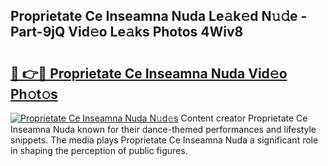 ## Proprietate Ce Inseamna Nuda Le𝚊k𝚎d N𝚞𝚍e - Part-9jQ Vid𝚎o Le𝚊ks Photos 4Wiv8

# <h2><a href="http://fbdknu.evod.top/?m=Proprietate+Ce+Inseamna+Nuda">🔗 👉🔴 Proprietate Ce Inseamna Nuda Vid𝚎o Ph𝚘t𝚘s</a></h2>

[![Proprietate Ce Inseamna Nuda N𝚞d𝚎s](https://i.imgur.com/8V9OHl7.gif)](http://fbdknu.evod.top/?m=Proprietate+Ce+Inseamna+Nuda)
Content creator Proprietate Ce Inseamna Nuda known for their dance-themed performances and lifestyle snippets. The media plays Proprietate Ce Inseamna Nuda a significant role in shaping the perception of public figures. 
